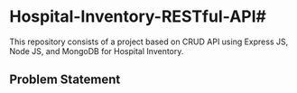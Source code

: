 # Hospital-Inventory-RESTful-API#
This repository consists of a project based on CRUD API using Express JS, Node JS, and MongoDB for Hospital Inventory.
## Problem Statement ##
